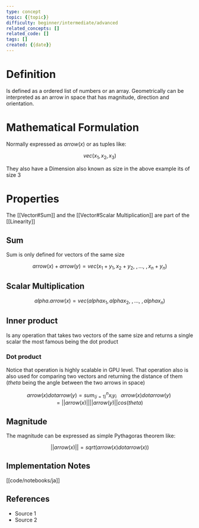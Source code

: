 ```yaml
---
type: concept
topic: {{topic}}
difficulty: beginner/intermediate/advanced
related_concepts: []
related_code: []
tags: []
created: {{date}}
---
```

# Definition
Is defined as a ordered list of numbers or an array. Geometrically can be interpreted as an arrow in space that has magnitude, direction and orientation.

# Mathematical Formulation
Normally expressed as $arrow(x)$ or as tuples like:


$$
vec(x_1,x_2,x_3)
$$

They also have a Dimension also known as size in the above example its of size 3
# Properties
The [[Vector#Sum]] and the [[Vector#Scalar Multiplication]] are part of the [[Linearity]]

## Sum
Sum is only defined for vectors of the same size

$$arrow(x)+arrow(y) = vec(x_1+y_1, x_2 + y_2,\ ,...,\ ,x_n+y_n)$$
## Scalar Multiplication

$$alpha. arrow(x) = vec(alpha x_1,alpha x_2,\ , ...,\ ,alpha x_n)$$

## Inner product
Is any operation that takes two vectors of the same size and returns a single scalar the most famous being the dot product
### Dot product
Notice that operation is highly scalable in GPU level. That operation also is also used for comparing two vectors and returning the distance of them ($theta$ being the angle between the two arrows in space)

$$
arrow(x) dot arrow(y) = sum_(i=1)^n x_i y_i
\ \ \
arrow(x) dot arrow(y) = ||arrow(x)|| ||arrow(y)|| cos(theta) 
$$

## Magnitude
The magnitude can be expressed as simple Pythagoras theorem like:

$$||arrow(x)|| = sqrt(arrow(x) dot arrow(x)) $$




## Implementation Notes
[[code/notebooks/ja]]

## References
- Source 1
- Source 2
